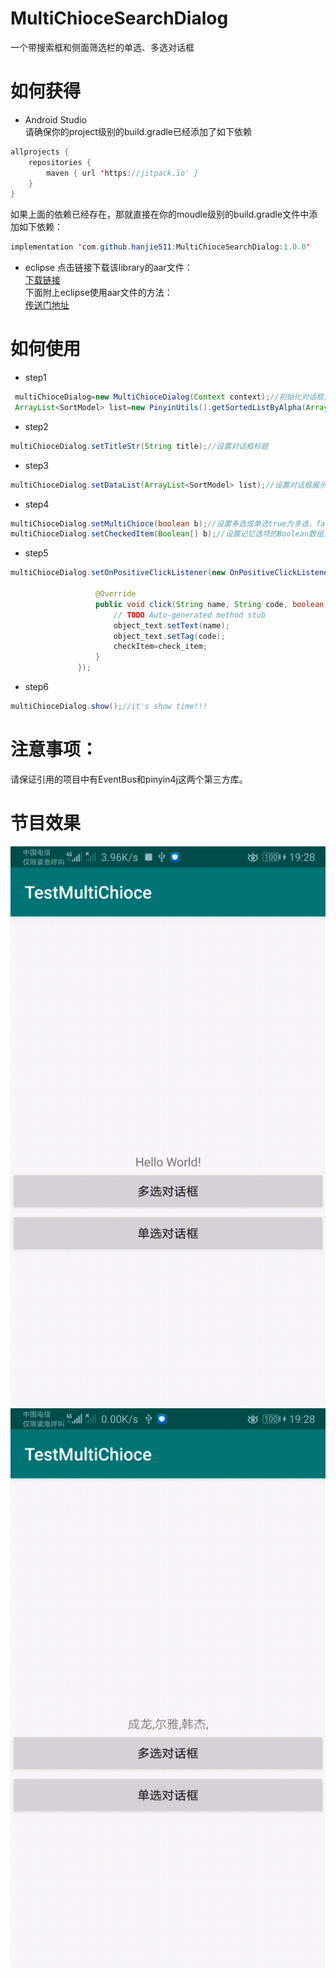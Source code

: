 # MultiChioceSearchDialog
一个带搜索框和侧面筛选栏的单选、多选对话框
# 如何获得
* Android Studio  
请确保你的project级别的build.gradle已经添加了如下依赖  
```java
allprojects {
    repositories {
        maven { url 'https://jitpack.io' }
    }
}
```
如果上面的依赖已经存在，那就直接在你的moudle级别的build.gradle文件中添加如下依赖：  
```java
implementation 'com.github.hanjie511:MultiChioceSearchDialog:1.0.0'
``` 
* eclipse
点击链接下载该library的aar文件：  
[下载链接](https://github.com/hanjie511/MultiChioceSearchDialog/blob/master/MultiChioceDialog-release.aar)  
下面附上eclipse使用aar文件的方法：  
[传送门地址](https://blog.csdn.net/Developer_android/article/details/70054135?depth_1-utm_source=distribute.pc_relevant.none-task-blog-BlogCommendFromBaidu-1&utm_source=distribute.pc_relevant.none-task-blog-BlogCommendFromBaidu-1)  
# 如何使用
* step1  
```java
 multiChioceDialog=new MultiChioceDialog(Context context);//初始化对话框对象
 ArrayList<SortModel> list=new PinyinUtils().getSortedListByAlpha(ArrayList<SortModel> list);//获得要传入对话框的数据
 ```
 * step2  
 ```java
 multiChioceDialog.setTitleStr(String title);//设置对话框标题  
 ```
 * step3
 ```java
 multiChioceDialog.setDataList(ArrayList<SortModel> list);//设置对话框展示的数据源
 ```
 * step4
 ```java
 multiChioceDialog.setMultiChioce(boolean b);//设置多选或单选true为多选，false为单选
 multiChioceDialog.setCheckedItem(Boolean[] b);//设置记忆选项的Boolean数组，当为多选对话框时，必须设置该方法，单选时，可以忽略
 ```
 * step5
 ```java
 multiChioceDialog.setOnPositiveClickListener(new OnPositiveClickListener() {//获得选择结果
					
					@Override
					public void click(String name, String code, boolean[] check_item) {
						// TODO Auto-generated method stub
						object_text.setText(name);
						object_text.setTag(code);
						checkItem=check_item;
					}
				});
 ```
 * step6 
 ```java
 multiChioceDialog.show();//it's show time!!!
 ```

# 注意事项：  
请保证引用的项目中有EventBus和pinyin4j这两个第三方库。
# 节目效果
![多选效果](https://github.com/hanjie511/MultiChioceSearchDialog/blob/master/SVID_20200406_192804_1.gif)
![单选效果](https://github.com/hanjie511/MultiChioceSearchDialog/blob/master/SVID_20200406_192829_1.gif)

